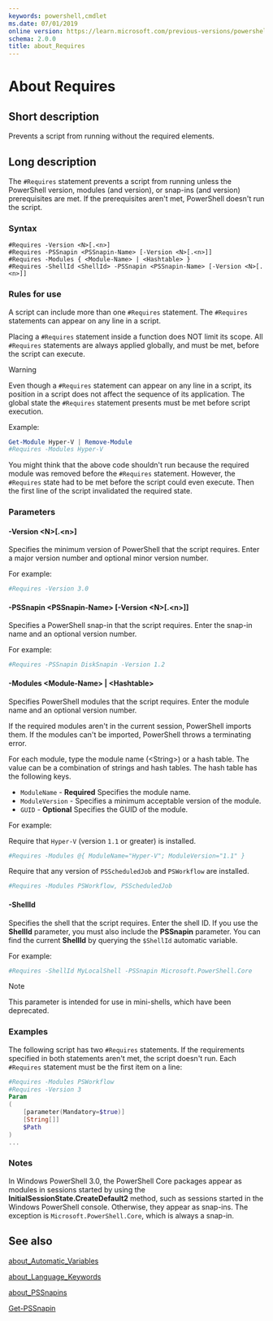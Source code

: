 ```yaml
---
keywords: powershell,cmdlet
ms.date: 07/01/2019
online version: https://learn.microsoft.com/previous-versions/powershell/module/microsoft.powershell.core/about/about_requires?view=powershell-3.0&WT.mc_id=ps-gethelp
schema: 2.0.0
title: about_Requires
---
```


# About Requires

## Short description
Prevents a script from running without the required elements.

## Long description

The `#Requires` statement prevents a script from running unless the PowerShell
version, modules (and version), or snap-ins (and version) prerequisites are
met. If the prerequisites aren't met, PowerShell doesn't run the script.

### Syntax

```
#Requires -Version <N>[.<n>]
#Requires -PSSnapin <PSSnapin-Name> [-Version <N>[.<n>]]
#Requires -Modules { <Module-Name> | <Hashtable> }
#Requires -ShellId <ShellId> -PSSnapin <PSSnapin-Name> [-Version <N>[.<n>]]
```

### Rules for use

A script can include more than one `#Requires` statement. The `#Requires`
statements can appear on any line in a script.

Placing a `#Requires` statement inside a function does NOT limit its scope. All
`#Requires` statements are always applied globally, and must be met, before the
script can execute.

> [!WARNING]
> Even though a `#Requires` statement can appear on any line in a script, its
> position in a script does not affect the sequence of its application. The
> global state the `#Requires` statement presents must be met before script
> execution.

Example:

  ```powershell
  Get-Module Hyper-V | Remove-Module
  #Requires -Modules Hyper-V
  ```

You might think that the above code shouldn't run because the required module
was removed before the `#Requires` statement. However, the `#Requires` state
had to be met before the script could even execute. Then the first line of the
script invalidated the required state.

### Parameters

#### -Version \<N\>[.\<n\>]

Specifies the minimum version of PowerShell that the script requires. Enter a
major version number and optional minor version number.

For example:

```powershell
#Requires -Version 3.0
```

#### -PSSnapin \<PSSnapin-Name\> [-Version \<N\>[.\<n\>]]

Specifies a PowerShell snap-in that the script requires. Enter the snap-in name
and an optional version number.

For example:

```powershell
#Requires -PSSnapin DiskSnapin -Version 1.2
```

#### -Modules \<Module-Name\> | \<Hashtable\>

Specifies PowerShell modules that the script requires. Enter the module name
and an optional version number.

If the required modules aren't in the current session, PowerShell imports them.
If the modules can't be imported, PowerShell throws a terminating error.

For each module, type the module name (\<String\>) or a hash table. The value
can be a combination of strings and hash tables. The hash table has the
following keys.

- `ModuleName` - **Required** Specifies the module name.
- `ModuleVersion` - Specifies a minimum acceptable version of the module.
- `GUID` - **Optional** Specifies the GUID of the module.

For example:

Require that `Hyper-V` (version `1.1` or greater) is installed.

```powershell
#Requires -Modules @{ ModuleName="Hyper-V"; ModuleVersion="1.1" }
```

Require that any version of `PSScheduledJob` and `PSWorkflow` are installed.

```powershell
#Requires -Modules PSWorkflow, PSScheduledJob
```

#### -ShellId

Specifies the shell that the script requires. Enter the shell ID. If you use
the **ShellId** parameter, you must also include the **PSSnapin** parameter.
You can find the current **ShellId** by querying the `$ShellId` automatic
variable.

For example:

```powershell
#Requires -ShellId MyLocalShell -PSSnapin Microsoft.PowerShell.Core
```

> [!NOTE]
> This parameter is intended for use in mini-shells, which have been deprecated.

### Examples

The following script has two `#Requires` statements. If the requirements
specified in both statements aren't met, the script doesn't run. Each
`#Requires` statement must be the first item on a line:

```powershell
#Requires -Modules PSWorkflow
#Requires -Version 3
Param
(
    [parameter(Mandatory=$true)]
    [String[]]
    $Path
)
...
```

### Notes

In Windows PowerShell 3.0, the PowerShell Core packages appear as modules in
sessions started by using the **InitialSessionState.CreateDefault2** method,
such as sessions started in the Windows PowerShell console. Otherwise, they
appear as snap-ins. The exception is `Microsoft.PowerShell.Core`, which is
always a snap-in.

## See also

[about_Automatic_Variables](about_Automatic_Variables.md)

[about_Language_Keywords](about_Language_Keywords.md)

[about_PSSnapins](about_PSSnapins.md)

[Get-PSSnapin](../Get-PSSnapin.md)
